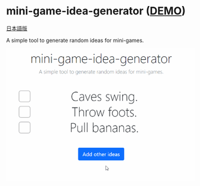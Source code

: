 # mini-game-idea-generator ([DEMO](https://abagames.github.io/mini-game-idea-generator/build/))

[日本語版](https://abagames.github.io/mini-game-idea-generator/build/?lang=ja)

A simple tool to generate random ideas for mini-games.

![screenshot](./docs/screenshot.gif)
